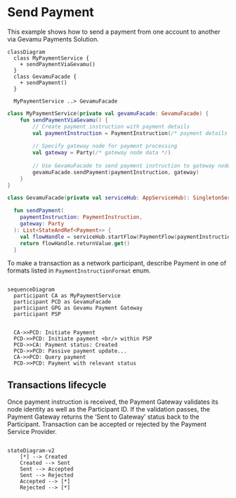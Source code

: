 # Send Payment

This example shows how to send a payment from one account to another via Gevamu Payments Solution.

```mermaid
classDiagram
  class MyPaymentService {
    + sendPaymentViaGevamu()
  }
  class GevamuFacade {
    + sendPayment()
  }

  MyPaymentService ..> GevamuFacade
```

```kotlin
class MyPaymentService(private val gevamuFacade: GevamuFacade) {
    fun sendPaymentViaGevamu() {
        // Create payment instruction with payment details
        val paymentInstruction = PaymentInstruction(/* payment details */)
        
        // Specify gateway node for payment processing
        val gateway = Party(/* gateway node data */)
        
        // Use GevamuFacade to send payment instruction to gateway node
        gevamuFacade.sendPayment(paymentInstruction, gateway)
    }
}

class GevamuFacade(private val serviceHub: AppServiceHub): SingletonSerializeAsToken() {

  fun sendPayment(
    paymentInstruction: PaymentInstruction,
    gateway: Party
  ): List<StateAndRef<Payment>> {
    val flowHandle = serviceHub.startFlow(PaymentFlow(paymentInstruction, gateway, UUID.randomUUID()))
    return flowHandle.returnValue.get()
  }

```

To make a transaction as a network participant, describe Payment in one of formats listed in `PaymentInstructionFormat` enum. 



```mermaid

sequenceDiagram
  participant CA as MyPaymentService
  participant PCD as GevamuFacade
  participant GPG as Gevamu Payment Gateway
  participant PSP


  CA->>PCD: Initiate Payment
  PCD->>PCD: Initiate payment <br/> within PSP
  PCD->>CA: Payment status: Created
  PCD->>PCD: Passive payment update...
  CA->>PCD: Query payment
  PCD->>PCD: Payment with relevant status

```

## Transactions lifecycle

Once payment instruction is received, the Payment Gateway validates its node identity as well as the Participant ID.
If the validation passes, the Payment Gateway returns the ‘Sent to Gateway’ status back to the Participant.
Transaction can be accepted or rejected by the Payment Service Provider.

```mermaid

stateDiagram-v2
    [*] --> Created
    Created --> Sent
    Sent --> Accepted
    Sent --> Rejected
    Accepted --> [*]
    Rejected --> [*]

```